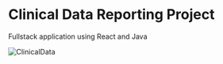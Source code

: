 # Clinical Data Reporting Project
Fullstack application using React and Java


![ClinicalData](https://user-images.githubusercontent.com/86287719/217831700-d338fc37-d6fd-41ae-8fb6-592cef5fdaa7.jpg)
